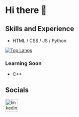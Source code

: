 # Hi there 👋

<!--
**klevinn/klevinn** is a ✨ _special_ ✨ repository because its `README.md` (this file) appears on your GitHub profile.

Here are some ideas to get you started:

- 🔭 I’m currently working on ...
- 🌱 I’m currently learning ...
- 👯 I’m looking to collaborate on ...
- 🤔 I’m looking for help with ...
- 💬 Ask me about ...
- 📫 How to reach me: ...
- 😄 Pronouns: ...
- ⚡ Fun fact: ...
-->
## Skills and Experience
- HTML / CSS / JS / Python

[![Top Langs](https://github-readme-stats.vercel.app/api/top-langs/?username=klevinn&layout=compact&theme=dark&hide=html)](https://github.com/anuraghazra/github-readme-stats)

### Learning Soon
- C++

## Socials
[<img src='https://content.linkedin.com/content/dam/me/business/en-us/amp/brand-site/v2/bg/LI-Bug.svg.original.svg' alt='linkedin logo' height='40'>](https://www.linkedin.com/in/calvin-lai-671971225/)
